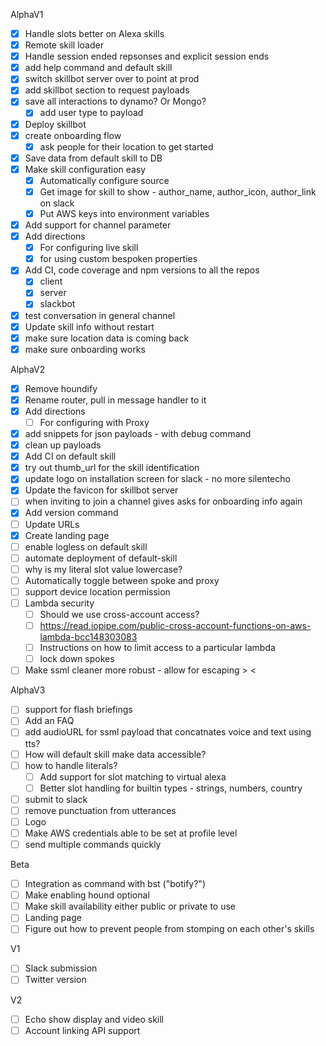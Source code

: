 AlphaV1
- [X] Handle slots better on Alexa skills
- [X] Remote skill loader
- [X] Handle session ended repsonses and explicit session ends
- [X] add help command and default skill
- [X] switch skillbot server over to point at prod
- [X] add skillbot section to request payloads
- [X] save all interactions to dynamo? Or Mongo?
    - [X] add user type to payload
- [X] Deploy skillbot
- [X] create onboarding flow
    - [X] ask people for their location to get started
- [X] Save data from default skill to DB
- [X] Make skill configuration easy
    - [X] Automatically configure source
    - [X] Get image for skill to show - author_name, author_icon, author_link on slack
    - [X] Put AWS keys into environment variables
- [X] Add support for channel parameter
- [X] Add directions
    - [X] For configuring live skill
    - [X] for using custom bespoken properties
- [X] Add CI, code coverage and npm versions to all the repos
    - [X] client
    - [X] server
    - [X] slackbot
- [X] test conversation in general channel
- [X] Update skill info without restart
- [X] make sure location data is coming back
- [X] make sure onboarding works

AlphaV2
- [X] Remove houndify
- [X] Rename router, pull in message handler to it
- [X] Add directions
    - [ ] For configuring with Proxy
- [X] add snippets for json payloads - with debug command
- [X] clean up payloads
- [X] Add CI on default skill
- [X] try out thumb_url for the skill identification
- [X] update logo on installation screen for slack - no more silentecho
- [X] Update the favicon for skillbot server
- [ ] when inviting to join a channel gives asks for onboarding info again
- [X] Add version command
- [ ] Update URLs
- [X] Create landing page
- [ ] enable logless on default skill
- [ ] automate deployment of default-skill
- [ ] why is my literal slot value lowercase?
- [ ] Automatically toggle between spoke and proxy
- [ ] support device location permission
- [ ] Lambda security
    - [ ] Should we use cross-account access?
    - [ ] https://read.iopipe.com/public-cross-account-functions-on-aws-lambda-bcc148303083
    - [ ] Instructions on how to limit access to a particular lambda
    - [ ] lock down spokes
- [ ] Make ssml cleaner more robust - allow for escaping \> \<

AlphaV3
- [ ] support for flash briefings
- [ ] Add an FAQ
- [ ] add audioURL for ssml payload that concatnates voice and text using tts?
- [ ] How will default skill make data accessible?
- [ ] how to handle literals?
    - [ ] Add support for slot matching to virtual alexa
    - [ ] Better slot handling for builtin types - strings, numbers, country
- [ ] submit to slack
- [ ] remove punctuation from utterances
- [ ] Logo
- [ ] Make AWS credentials able to be set at profile level
- [ ] send multiple commands quickly

Beta
- [ ] Integration as command with bst ("botify?")
- [ ] Make enabling hound optional
- [ ] Make skill availability either public or private to use
- [ ] Landing page
- [ ] Figure out how to prevent people from stomping on each other's skills

V1
- [ ] Slack submission
- [ ] Twitter version

V2
- [ ] Echo show display and video skill
- [ ] Account linking API support
